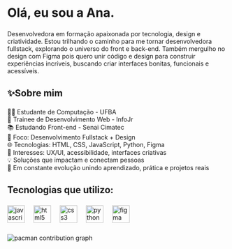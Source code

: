 <h1 align="left">Olá, eu sou a Ana.</h1>

###

<p align="left">Desenvolvedora em formação apaixonada por tecnologia, design e criatividade. Estou trilhando o caminho para me tornar desenvolvedora fullstack, explorando o universo do front e back-end. Também mergulho no design com Figma pois quero unir código e design para construir experiências incríveis, buscando criar interfaces bonitas, funcionais e acessíveis. </p>

###

<h2 align="left">✨Sobre mim</h2>

###

<p align="left">👩‍💻 Estudante de Computação - UFBA <br>🚀 Trainee de Desenvolvimento Web - InfoJr<br>📚 Estudando Front-end - Senai Cimatec<br>🎯 Foco: Desenvolvimento Fullstack + Design <br>🌐 Tecnologias: HTML, CSS, JavaScript, Python, Figma <br>🎨 Interesses: UX/UI, acessibilidade, interfaces criativas <br>💡 Soluções que impactam e conectam pessoas <br>📖 Em constante evolução unindo aprendizado, prática e projetos reais </p>

###

<h2 align="left">Tecnologias que utilizo:</h2>

###

<div align="left">
  <img src="https://cdn.jsdelivr.net/gh/devicons/devicon/icons/javascript/javascript-original.svg" height="40" alt="javascript logo"  />
  <img width="12" />
  <img src="https://cdn.jsdelivr.net/gh/devicons/devicon/icons/html5/html5-original.svg" height="40" alt="html5 logo"  />
  <img width="12" />
  <img src="https://cdn.jsdelivr.net/gh/devicons/devicon/icons/css3/css3-original.svg" height="40" alt="css3 logo"  />
  <img width="12" />
  <img src="https://cdn.jsdelivr.net/gh/devicons/devicon/icons/python/python-original.svg" height="40" alt="python logo"  />
  <img width="12" />
  <img src="https://cdn.jsdelivr.net/gh/devicons/devicon/icons/figma/figma-original.svg" height="40" alt="figma logo"  />
</div>

###

<picture>
  <source media="(prefers-color-scheme: dark)" srcset="https://raw.githubusercontent.com/analro25/analro25/output/pacman-contribution-graph-dark.svg">
  <source media="(prefers-color-scheme: light)" srcset="https://raw.githubusercontent.com/analro25/analro25/output/pacman-contribution-graph.svg">
  <img alt="pacman contribution graph" src="https://raw.githubusercontent.com/maurodesouz/analro25/output/pacman-contribution-graph.svg">
</picture>

###
